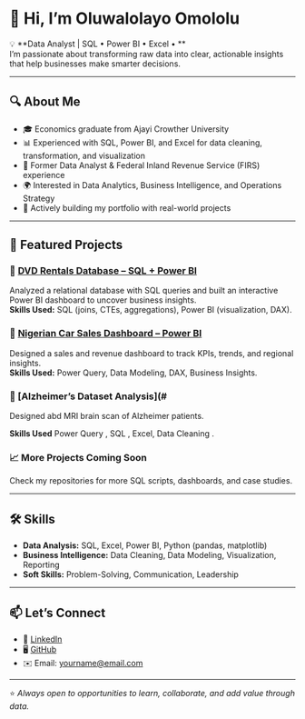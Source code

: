 # 👋 Hi, I’m Oluwalolayo Omololu  

💡 **Data Analyst | SQL • Power BI • Excel • **  
I’m passionate about transforming raw data into clear, actionable insights that help businesses make smarter decisions.  

---

## 🔍 About Me  
- 🎓 Economics graduate from Ajayi Crowther University  
- 📊 Experienced with SQL, Power BI, and Excel for data cleaning, transformation, and visualization  
- 💼 Former Data Analyst & Federal Inland Revenue Service (FIRS) experience  
- 🌍 Interested in Data Analytics, Business Intelligence, and Operations Strategy  
- 🚀 Actively building my portfolio with real-world projects  

---

## 📂 Featured Projects  

### 📀 [DVD Rentals Database – SQL + Power BI](#)
Analyzed a relational database with SQL queries and built an interactive Power BI dashboard to uncover business insights.  
**Skills Used:** SQL (joins, CTEs, aggregations), Power BI (visualization, DAX).  

### 🚗 [Nigerian Car Sales Dashboard – Power BI](#)
Designed a sales and revenue dashboard to track KPIs, trends, and regional insights.  
**Skills Used:** Power Query, Data Modeling, DAX, Business Insights.  
 

### 🧠 [Alzheimer’s Dataset Analysis](#
Designed abd MRI brain scan of Alzheimer patients.

**Skills Used** Power Query , SQL , Excel, Data Cleaning .

### 📈 More Projects Coming Soon
Check my repositories for more SQL scripts, dashboards, and case studies.  

---

## 🛠️ Skills  
- **Data Analysis:** SQL, Excel, Power BI, Python (pandas, matplotlib)  
- **Business Intelligence:** Data Cleaning, Data Modeling, Visualization, Reporting  
- **Soft Skills:** Problem-Solving, Communication, Leadership  

---

## 📫 Let’s Connect  
- 💼 [LinkedIn](https://www.linkedin.com/in/oluwalolayo-omololu)  
- 🖥️ [GitHub](https://github.com/YourUsernameHere)  
- ✉️ Email: yourname@email.com  

---

⭐️ *Always open to opportunities to learn, collaborate, and add value through data.*  

